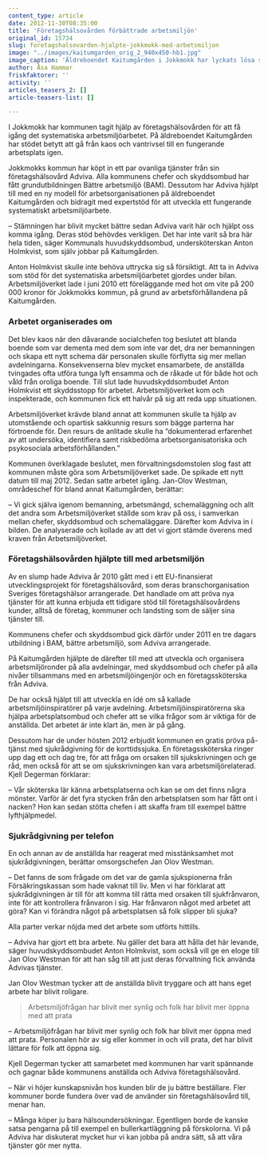 ```yaml
---
content_type: article
date: 2012-11-30T08:35:00
title: 'Företagshälsovården förbättrade arbetsmiljön'
original_id: 15734
slug: foretagshalsovarden-hjalpte-jokkmokk-med-arbetsmiljon
image: "../images/kaitumgarden_orig_2_940x450-hb1.jpg"
image_caption: 'Äldreboendet Kaitumgården i Jokkmokk har lyckats lösa sina arbetsmiljöproblem. De har fått ett bättre schema, fler anställda och hjälp av kommunens företagshälsovård med att se över arbetsmiljön. '
author: Åsa Hammar
friskfaktorer: ''
activity: ''
articles_teasers_2: []
article-teasers-list: []

---
```


I Jokkmokk har kommunen tagit hjälp av företagshälsovården för att få igång det systematiska arbetsmiljöarbetet. På äldreboendet Kaitumgården har stödet betytt att gå från kaos och vantrivsel till en fungerande arbetsplats igen.

Jokkmokks kommun har köpt in ett par ovanliga tjänster från sin företagshälsovård Adviva. Alla kommunens chefer och skyddsombud har fått grundutbildningen Bättre arbetsmiljö (BAM). Dessutom har Adviva hjälpt till med en ny modell för arbetsorganisationen på äldreboendet Kaitumgården och bidragit med expertstöd för att utveckla ett fungerande systematiskt arbetsmiljöarbete.

– Stämningen har blivit mycket bättre sedan Adviva varit här och hjälpt oss komma igång. Deras stöd behövdes verkligen. Det har inte varit så bra här hela tiden, säger Kommunals huvudskyddsombud, undersköterskan Anton Holmkvist, som själv jobbar på Kaitumgården.

Anton Holmkvist skulle inte behöva uttrycka sig så försiktigt. Att ta in Adviva som stöd för det systematiska arbetsmiljöarbetet gjordes under bilan. Arbetsmiljöverket lade i juni 2010 ett föreläggande med hot om vite på 200 000 kronor för Jokkmokks kommun, på grund av arbetsförhållandena på Kaitumgården.

### Arbetet organiserades om

Det blev kaos när den dåvarande socialchefen tog beslutet att blanda boende som var dementa med dem som inte var det, dra ner bemanningen och skapa ett nytt schema där personalen skulle förflytta sig mer mellan avdelningarna. Konsekvenserna blev mycket ensamarbete, de anställda tvingades ofta utföra tunga lyft ensamma och de råkade ut för både hot och våld från oroliga boende. Till slut lade huvudskyddsombudet Anton Holmkvist ett skyddsstopp för arbetet. Arbetsmiljöverket kom och inspekterade, och kommunen fick ett halvår på sig att reda upp situationen.

Arbetsmiljöverket krävde bland annat att kommunen skulle ta hjälp av utomstående och opartisk sakkunnig resurs som bägge parterna har förtroende för. Den resurs de anlitade skulle ha “dokumenterad erfarenhet av att undersöka, identifiera samt riskbedöma arbetsorganisatoriska och psykosociala arbetsförhållanden.”

Kommunen överklagade beslutet, men förvaltningsdomstolen slog fast att kommunen måste göra som Arbetsmiljöverket sade. De spikade ett nytt datum till maj 2012. Sedan satte arbetet igång. Jan-Olov Westman, områdeschef för bland annat Kaitumgården, berättar:

– Vi gick själva igenom bemanning, arbetsmängd, schemaläggning och allt det andra som Arbetsmiljöverket ställde som krav på oss, i samverkan mellan chefer, skyddsombud och schemaläggare. Därefter kom Adviva in i bilden. De analyserade och kollade av att det vi gjort stämde överens med kraven från Arbetsmiljöverket.

### Företagshälsovården hjälpte till med arbetsmiljön

Av en slump hade Adviva år 2010 gått med i ett EU-finansierat utvecklingsprojekt för företagshälsovård, som deras branschorganisation Sveriges företagshälsor arrangerade. Det handlade om att pröva nya tjänster för att kunna erbjuda ett tidigare stöd till företagshälsovårdens kunder, alltså de företag, kommuner och landsting som de säljer sina tjänster till.

Kommunens chefer och skyddsombud gick därför under 2011 en tre dagars utbildning i BAM, bättre arbetsmiljö, som Adviva arrangerade.

På Kaitumgården hjälpte de därefter till med att utveckla och organisera arbetsmiljöronder på alla avdelningar, med skyddsombud och chefer på alla nivåer tillsammans med en arbetsmiljöingenjör och en företagssköterska från Adviva.

De har också hjälpt till att utveckla en idé om så kallade arbetsmiljöinspiratörer på varje avdelning. Arbetsmiljöinspiratörerna ska hjälpa arbetsplatsombud och chefer att se vilka frågor som är viktiga för de anställda. Det arbetet är inte klart än, men är på gång.

Dessutom har de under hösten 2012 erbjudit kommunen en gratis pröva på-tjänst med sjukrådgivning för de korttidssjuka. En företagssköterska ringer upp dag ett och dag tre, för att fråga om orsaken till sjukskrivningen och ge råd, men också för att se om sjukskrivningen kan vara arbetsmiljörelaterad. Kjell Degerman förklarar:

– Vår sköterska lär känna arbetsplatserna och kan se om det finns några mönster. Varför är det fyra stycken från den arbetsplatsen som har fått ont i nacken? Hon kan sedan stötta chefen i att skaffa fram till exempel bättre lyfthjälpmedel.

### Sjukrådgivning per telefon

En och annan av de anställda har reagerat med misstänksamhet mot sjukrådgivningen, berättar omsorgschefen Jan Olov Westman.

– Det fanns de som frågade om det var de gamla sjukspionerna från Försäkringskassan som hade vaknat till liv. Men vi har förklarat att sjukrådgivningen är till för att komma till rätta med orsaken till sjukfrånvaron, inte för att kontrollera frånvaron i sig. Har frånvaron något med arbetet att göra? Kan vi förändra något på arbetsplatsen så folk slipper bli sjuka?

Alla parter verkar nöjda med det arbete som utförts hittills.

– Adviva har gjort ett bra arbete. Nu gäller det bara att hålla det här levande, säger huvudskyddsombudet Anton Holmkvist, som också vill ge en eloge till Jan Olov Westman för att han såg till att just deras förvaltning fick använda Advivas tjänster.

Jan Olov Westman tycker att de anställda blivit tryggare och att hans eget arbete har blivit roligare.

> Arbetsmiljöfrågan har blivit mer synlig och folk har blivit mer öppna med att prata

– Arbetsmiljöfrågan har blivit mer synlig och folk har blivit mer öppna med att prata. Personalen hör av sig eller kommer in och vill prata, det har blivit lättare för folk att öppna sig.

Kjell Degerman tycker att samarbetet med kommunen har varit spännande och gagnar både kommunens anställda och Adviva företagshälsovård.

– När vi höjer kunskapsnivån hos kunden blir de ju bättre beställare. Fler kommuner borde fundera över vad de använder sin företagshälsovård till, menar han.

– Många köper ju bara hälsoundersökningar. Egentligen borde de kanske satsa pengarna på till exempel en bullerkartläggning på förskolorna. Vi på Adviva har diskuterat mycket hur vi kan jobba på andra sätt, så att våra tjänster gör mer nytta.

